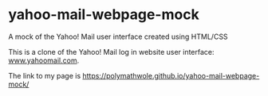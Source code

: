 # yahoo-mail-webpage-mock
A mock of the Yahoo! Mail user interface created using HTML/CSS

This is a clone of the Yahoo! Mail log in website user interface: www.yahoomail.com.

The link to my page is https://polymathwole.github.io/yahoo-mail-webpage-mock/

